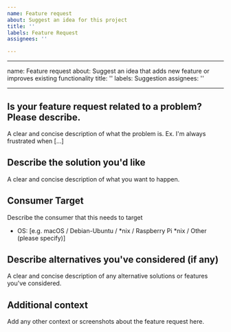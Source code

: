 ```yaml
---
name: Feature request
about: Suggest an idea for this project
title: ''
labels: Feature Request
assignees: ''

---
```


---
name: Feature request
about: Suggest an idea that adds new feature or improves existing functionality
title: ''
labels: Suggestion
assignees: ''

---

## Is your feature request related to a problem? Please describe.
A clear and concise description of what the problem is. Ex. I'm always frustrated when [...]

## Describe the solution you'd like
A clear and concise description of what you want to happen.

## Consumer Target
Describe the consumer that this needs to target
 - OS: [e.g. macOS / Debian-Ubuntu / *nix / Raspberry Pi *nix / Other (please specify)]

## Describe alternatives you've considered (if any)
A clear and concise description of any alternative solutions or features you've considered.

## Additional context
Add any other context or screenshots about the feature request here.

